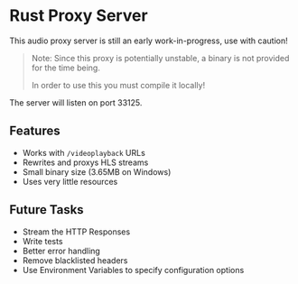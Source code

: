 # Rust Proxy Server

This audio proxy server is still an early work-in-progress, use with caution!

> Note: Since this proxy is potentially unstable, a binary is not provided for the time being.
>
> In order to use this you must compile it locally!

The server will listen on port 33125.

## Features

- Works with `/videoplayback` URLs
- Rewrites and proxys HLS streams
- Small binary size (3.65MB on Windows)
- Uses very little resources

## Future Tasks

- Stream the HTTP Responses
- Write tests
- Better error handling
- Remove blacklisted headers
- Use Environment Variables to specify configuration options
